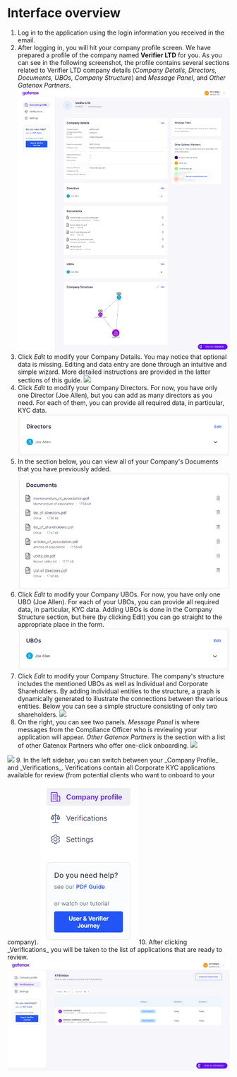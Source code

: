 # Interface overview

1. Log in to the application using the login information you received in the email.
2. After logging in, you will hit your company profile screen. We have prepared a profile of the company named **Verifier LTD** for you. As you can see in the following screenshot, the profile contains several sections related to Verifier LTD company details (_Company Details, Directors, Documents, UBOs, Company Structure_) and _Message Panel_, and _Other Gatenox Partners_. ![](docs/Images/profile.png)
3. Click _Edit_ to modify your Company Details. You may notice that optional data is missing. Editing and data entry are done through an intuitive and simple wizard. More detailed instructions are provided in the latter sections of this guide. ![](docs/Images/company\_detials.png)
4. Click _Edit_ to modify your Company Directors. For now, you have only one Director (Joe Allen), but you can add as many directors as you need. For each of them, you can provide all required data, in particular, KYC data. ![](docs/Images/directors.png)
5. In the section below, you can view all of your Company's Documents that you have previously added. ![](docs/Images/documents.png)
6. Click _Edit_ to modify your Company UBOs. For now, you have only one UBO (Joe Allen). For each of your UBOs, you can provide all required data, in particular, KYC data. Adding UBOs is done in the Company Structure section, but here (by clicking Edit) you can go straight to the appropriate place in the form. ![](docs/Images/UBOs.png)
7. Click _Edit_ to modify your Company Structure. The company's structure includes the mentioned UBOs as well as Individual and Corporate Shareholders. By adding individual entities to the structure, a graph is dynamically generated to illustrate the connections between the various entities. Below you can see a simple structure consisting of only two shareholders. ![](docs/Images/company\_structure.png)
8. On the right, you can see two panels. _Message Panel_ is where messages from the Compliance Officer who is reviewing your application will appear. _Other Gatenox Partners_ is the section with a list of other Gatenox Partners who offer one-click onboarding. ![](docs/Images/meet\_our\_partners.png)

![](docs/Images/message\_panel.png) 9. In the left sidebar, you can switch between your \_Company Profile\_ and \_Verifications\_. Verifications contain all Corporate KYC applications available for review (from potential clients who want to onboard to your company). ![](docs/Images/menu.png) 10. After clicking \_Verifications\_ you will be taken to the list of applications that are ready to review. ![](docs/Images/verifications.png)
